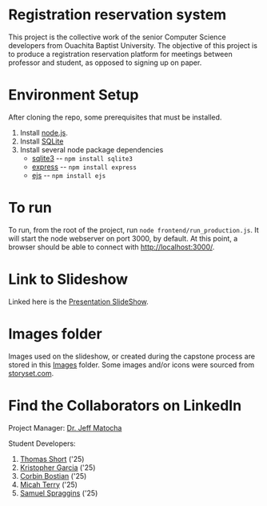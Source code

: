 # Registration reservation system
This project is the collective work of the senior Computer Science developers from Ouachita Baptist University. The objective of this project is to produce a registration reservation platform for meetings between professor and student, as opposed to signing up on paper.

# Environment Setup

After cloning the repo, some prerequisites that must be installed.
1. Install [node.js](https://nodejs.org/en/download/package-manager).
2. Install [SQLite](https://www.sqlite.org/download.html)
3. Install several node package dependencies
    * [sqlite3](https://www.npmjs.com/package/sqlite3) -- `npm install sqlite3`
    * [express](https://expressjs.com/en/starter/installing.html) -- `npm install express`
    * [ejs](https://ejs.co/) -- `npm install ejs`

# To run

To run, from the root of the project, run `node frontend/run_production.js`.  It will start
the node webserver on port 3000, by default.  At this point, a browser should be
able to connect with [http://localhost:3000/](http://localhost:3000/).

# Link to Slideshow
Linked here is the [Presentation SlideShow](https://docs.google.com/presentation/d/1Qg_DJJo0jO1nH51D9YN4_5Ac8eKq8Ic_d7lh0bTSTfg/edit?usp=sharing).

# Images folder
Images used on the slideshow, or created during the capstone process are stored in
this [Images](https://github.com/TSonGit/capstone-registration-system-repo/tree/main/images/Capstone%20Images) folder. Some images and/or icons were sourced from [storyset.com](https://storyset.com/online).

# Find the Collaborators on LinkedIn
Project Manager:
[Dr. Jeff Matocha](https://www.linkedin.com/in/jeffmatocha/)

Student Developers:
1. [Thomas Short](https://www.linkedin.com/in/thomas-short-42380423b/) ('25)
2. [Kristopher Garcia](https://www.linkedin.com/in/kristopher-garcia-8215b924b/) ('25)
4. [Corbin Bostian](https://www.linkedin.com/in/corbin-bostian-62b512232/) ('25)
5. [Micah Terry](https://www.linkedin.com/in/micah-terry-00582524a/) ('25)
6. [Samuel Spraggins](https://www.linkedin.com/in/samuel-spraggins-679192233/) ('25)
